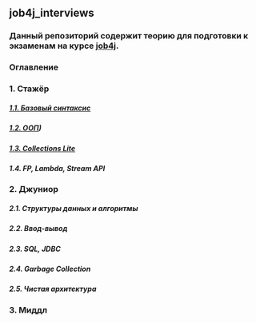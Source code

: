 ## job4j_interviews
### Данный репозиторий содержит теорию для подготовки к экзаменам на курсе [job4j](https://www.job4j.ru/).
### Оглавление
### 1. Стажёр
##### [1.1. Базовый синтаксис](https://github.com/shaporen/job4j_interviews/blob/main/Core.md)
##### [1.2. ООП](https://github.com/shaporen/job4j_interviews/blob/main/OOP.md))
##### [1.3. Collections Lite](https://github.com/shaporen/job4j_interviews/blob/main/CollectionsLite.md)
##### 1.4. FP, Lambda, Stream API
### 2. Джуниор
##### 2.1. Структуры данных и алгоритмы
##### 2.2. Ввод-вывод
##### 2.3. SQL, JDBC
##### 2.4. Garbage Collection
##### 2.5. Чистая архитектура
### 3. Миддл
